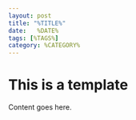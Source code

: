 ```yaml
---
layout: post
title: "%TITLE%"
date:   %DATE%
tags: [%TAGS%]
category: %CATEGORY%
---
```


# This is a template

Content goes here.
